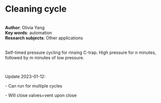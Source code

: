 <h1>Cleaning cycle</h1><br>
<b>Author</b>: Olivia Yang<br>
<b>Key words</b>: automation<br>
<b>Research subjects</b>: Other applications<br>
<br>
<p>Self-timed pressure cycling for rinsing C-trap. High pressure for n minutes, followed by m minutes of low pressure.</p><p><br></p><p>Update 2023-01-12: <br></p><p>- Can run for multiple cycles</p><p>- Will close valves+vent upon close<br></p><br><br>
<br>


